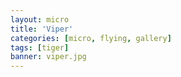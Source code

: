 ```yaml
---
layout: micro
title: 'Viper'
categories: [micro, flying, gallery]
tags: [tiger]
banner: viper.jpg
---
```


